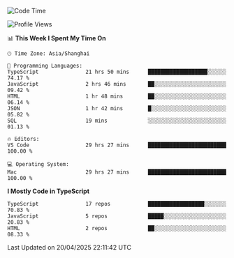 <!--START_SECTION:waka-->
![Code Time](http://img.shields.io/badge/Code%20Time-7%2C615%20hrs%2033%20mins-blue)

![Profile Views](http://img.shields.io/badge/Profile%20Views-0-blue)

📊 **This Week I Spent My Time On** 

```text
🕑︎ Time Zone: Asia/Shanghai

💬 Programming Languages: 
TypeScript               21 hrs 50 mins      ███████████████████░░░░░░   74.17 % 
JavaScript               2 hrs 46 mins       ██░░░░░░░░░░░░░░░░░░░░░░░   09.42 % 
HTML                     1 hr 48 mins        ██░░░░░░░░░░░░░░░░░░░░░░░   06.14 % 
JSON                     1 hr 42 mins        █░░░░░░░░░░░░░░░░░░░░░░░░   05.82 % 
SQL                      19 mins             ░░░░░░░░░░░░░░░░░░░░░░░░░   01.13 % 

🔥 Editors: 
VS Code                  29 hrs 27 mins      █████████████████████████   100.00 % 

💻 Operating System: 
Mac                      29 hrs 27 mins      █████████████████████████   100.00 % 
```

**I Mostly Code in TypeScript** 

```text
TypeScript               17 repos            ██████████████████░░░░░░░   70.83 % 
JavaScript               5 repos             █████░░░░░░░░░░░░░░░░░░░░   20.83 % 
HTML                     2 repos             ██░░░░░░░░░░░░░░░░░░░░░░░   08.33 % 
```




 Last Updated on 20/04/2025 22:11:42 UTC
<!--END_SECTION:waka-->
